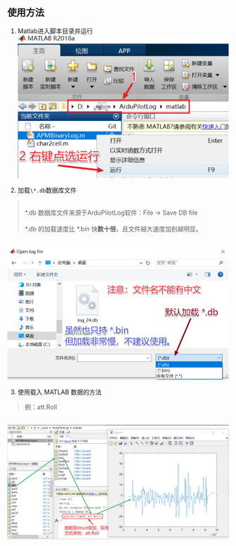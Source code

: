 使用方法
---
1. Matlab进入脚本目录并运行
<br/>![ArduPilotLog_matlab_1.png](https://github.com/SuWeipeng/img/raw/master/1_ArduPilotLog/ArduPilotLog_matlab_1.png)</br>

2. 加载`\*.db`数据库文件
> <br/>\*.db 数据库文件来源于ArduPilotLog软件：File -> Save DB file</br>
> <br/> *.db 的加载速度比 *.bin 快**数十倍**，且文件越大速度加别越明显。</br>

<br/>![ArduPilotLog_matlab_2.png](https://github.com/SuWeipeng/img/raw/master/1_ArduPilotLog/ArduPilotLog_matlab_2.png)</br>

3. 使用载入 MATLAB 数据的方法
> 例：att.Roll

<br/>![ArduPilotLog_matlab_3.png](https://github.com/SuWeipeng/img/raw/master/1_ArduPilotLog/ArduPilotLog_matlab_3.png)</br>